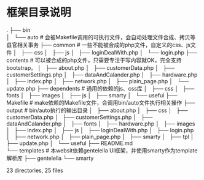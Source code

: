 # 框架目录说明 

.
├── bin                             
│   └── auto                        # 会被Makefile调用的可执行文件，会自动处理文件合成、拷贝等县官相关事务 
├── common                          # 一些不能被合成的php文件，自定义的css、js文件
│   ├── css
│   ├── js
│   ├── loginDealWith.php
│   └── login.php
├── contents                        # 可以被合成的php文件，只需要专注于写内容就OK，完全支持bootstrap。
│   ├── about.php
│   ├── customerData.php
│   ├── customerSettings.php
│   ├── dataAndCalander.php
│   ├── hardware.php
│   ├── index.php
│   ├── network.php
│   ├── plain_page.php
│   └── update.php
├── dependents                      # 通用的依赖的js、css库
│   ├── css
│   ├── fonts
│   ├── images
│   ├── js
│   ├── smarty
│   └── useful
├── Makefile                        # make依赖的Makefile文件，会调用bin/auto文件执行相关操作
├── output                          # bin/auto执行的输出目录
│   ├── about.php
│   ├── css
│   ├── customerData.php
│   ├── customerSettings.php
│   ├── dataAndCalander.php
│   ├── fonts
│   ├── hardware.php
│   ├── images
│   ├── index.php
│   ├── js
│   ├── loginDealWith.php
│   ├── login.php
│   ├── network.php
│   ├── plain_page.php
│   ├── smarty
│   ├── tpl
│   ├── update.php
│   └── useful
├── README.md                       
└── templates                       # 本websit依赖gentelella UI框架，并使用smarty作为template解析库
    ├── gentelella
    └── smarty

23 directories, 25 files
